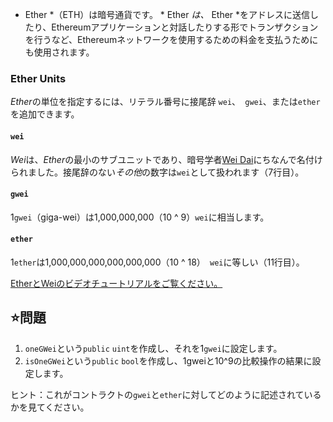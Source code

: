* Ether *（ETH）は暗号通貨です。 * Ether *は、* Ether *をアドレスに送信したり、Ethereumアプリケーションと対話したりする形でトランザクションを行うなど、Ethereumネットワークを使用するための料金を支払うためにも使用されます。

### Ether Units
*Ether*の単位を指定するには、リテラル番号に接尾辞 `wei`、` gwei`、または`ether`を追加できます。

#### `wei`
*Wei*は、*Ether*の最小のサブユニットであり、暗号学者[Wei Dai](https://en.wikipedia.org/wiki/Wei_Dai)にちなんで名付けられました。接尾辞のない*その他*の数字は`wei`として扱われます（7行目）。

#### `gwei`
1`gwei`（giga-wei）は1,000,000,000（10 ^ 9）`wei`に相当します。

#### `ether`
1`ether`は1,000,000,000,000,000,000（10 ^ 18）` wei`に等しい（11行目）。

<a href="https://www.youtube.com/watch?v=ybPQsjssyNw" target="_blank">EtherとWeiのビデオチュートリアルをご覧ください。</a>

## ⭐️問題
1. `oneGWei`という`public` `uint`を作成し、それを1`gwei`に設定します。
2. `isOneGWei`という`public` `bool`を作成し、1gweiと10^9の比較操作の結果に設定します。

ヒント：これがコントラクトの`gwei`と`ether`に対してどのように記述されているかを見てください。